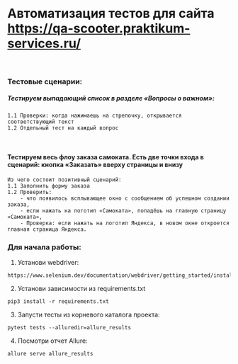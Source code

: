 
<br>

# Автоматизация тестов для сайта https://qa-scooter.praktikum-services.ru/

<br>

### Тестовые сценарии:

##### Тестируем выпадающий список в разделе «Вопросы о важном»: 
````
1.1 Проверки: когда нажимаешь на стрелочку, открывается соответствующий текст
1.2 Отдельный тест на каждый вопрос
````
<br>



#### Тестируем весь флоу заказа самоката. Есть две точки входа в сценарий: кнопка «Заказать» вверху страницы и внизу

````
Из чего состоит позитивный сценарий:
1.1 Заполнить форму заказа
1.2 Проверить: 
    - что появилось всплывающее окно с сообщением об успешном создании заказа,
    - если нажать на логотип «Самоката», попадёшь на главную страницу «Самоката»,
    - Проверка: если нажать на логотип Яндекса, в новом окне откроется главная страница Яндекса.

````

### Для начала работы:
1. Установи webdriver: 
```
https://www.selenium.dev/documentation/webdriver/getting_started/install_drivers/
```
2. Установи зависимости из requirements.txt
```
pip3 install -r requirements.txt
```
3. Запусти тесты из корневого каталога проекта:
```
pytest tests --alluredir=allure_results
```
4. Посмотри отчет Allure:
```
allure serve allure_results 
```
